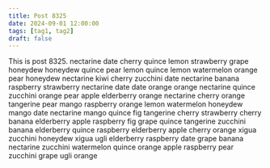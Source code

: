 ```yaml
---
title: Post 8325
date: 2024-09-01 12:00:00
tags: [tag1, tag2]
draft: false
---
```

This is post 8325.
nectarine
date
cherry
quince
lemon
strawberry
grape
honeydew
honeydew
quince
pear
lemon
quince
lemon
watermelon
orange
pear
honeydew
nectarine
kiwi
cherry
zucchini
date
nectarine
banana
raspberry
strawberry
nectarine
date
date
orange
orange
nectarine
quince
zucchini
orange
pear
apple
elderberry
orange
nectarine
cherry
orange
tangerine
pear
mango
raspberry
orange
lemon
watermelon
honeydew
mango
date
nectarine
mango
quince
fig
tangerine
cherry
strawberry
cherry
banana
elderberry
apple
raspberry
fig
grape
quince
tangerine
zucchini
banana
elderberry
quince
raspberry
elderberry
apple
cherry
orange
xigua
zucchini
honeydew
xigua
ugli
elderberry
raspberry
date
grape
banana
nectarine
zucchini
watermelon
quince
orange
apple
raspberry
pear
zucchini
grape
ugli
orange
